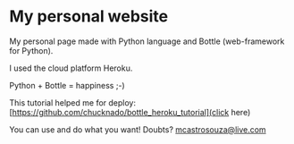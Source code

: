 # My personal website
My personal page made with Python language and Bottle (web-framework for Python). 

I used the cloud platform Heroku.

Python + Bottle = happiness ;-)

This tutorial helped me for deploy: [https://github.com/chucknado/bottle_heroku_tutorial](click here)

You can use and do what you want! Doubts? mcastrosouza@live.com
